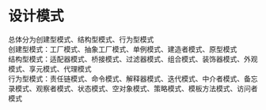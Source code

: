 # 设计模式
总体分为创建型模式、结构型模式、行为型模式  
创建型模式：工厂模式、抽象工厂模式、单例模式、建造者模式、原型模式  
结构型模式：适配器模式、桥接模式、过滤器模式、组合模式、装饰器模式、外观模式、享元模式、代理模式  
行为型模式：责任链模式、命令模式、解释器模式、迭代模式、中介者模式、备忘录模式、观察者模式、状态模式、空对象模式、策略模式、模板方法模式、访问者模式